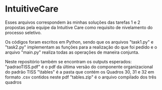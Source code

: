 # IntuitiveCare

Esses arquivos correspondem às minhas soluções das tarefas 1 e 2 propostas pela equipe da Intuitive Care como requisito de nivelamento do processo seletivo.

Os códigos foram escritos em Python, sendo que os arquivos "task1.py" e "task2.py" implementam as funções para a realização do que foi pedido e o arquivo "main.py" realiza todas as operações de maneira conjunta. 

Neste repositório também se encontram os outputs esperados: 
"padraoTISS.pdf" é o pdf da última versão do componente organizacional do padrão TISS
"\tables" é a pasta que contém os Quadros 30, 31 e 32 em formato .csv contidos neste pdf
"tables.zip" é o arquivo compilado dos três quadros
